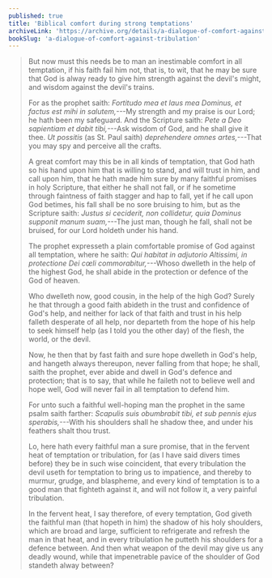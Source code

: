 ```yaml
---
published: true
title: 'Biblical comfort during strong temptations'
archiveLink: 'https://archive.org/details/a-dialogue-of-comfort-against-tribulation-by-st-thomas-more/page/110'
bookSlug: 'a-dialogue-of-comfort-against-tribulation'
---
```


> But now must this needs be to man an inestimable comfort in all temptation, if his faith fail him not, that is, to wit, that he may be sure that God is alway ready to give him strength against the devil's might, and wisdom against the devil's trains.
>
> For as the prophet saith: *Fortitudo mea et laus mea Dominus, et factus est mihi in salutem,*---My strength and my praise is our Lord; he hath been my safeguard. And the Scripture saith: *Pete a Deo sapientiam et dabit tibi,*---Ask wisdom of God, and he shall give it thee. *Ut possitis* (as St. Paul saith) *deprehendere omnes artes,*---That you may spy and perceive all the crafts.
>
> A great comfort may this be in all kinds of temptation, that God hath so his hand upon him that is willing to stand, and will trust in him, and call upon him, that he hath made him sure by many faithful promises in holy Scripture, that either he shall not fall, or if he sometime through faintness of faith stagger and hap to fall, yet if he call upon God betimes, his fall shall be no sore bruising to him, but as the Scripture saith: *Justus si ceciderit, non collidetur, quia Dominus supponit manum suam,*---The just man, though he fall, shall not be bruised, for our Lord holdeth under his hand. 
>
> The prophet expresseth a plain comfortable promise of God against all temptation, where he saith: *Qui habitat in adjutorio Altissimi, in protectione Dei cœli commorabitur,*---Whoso dwelleth in the help of the highest God, he shall abide in the protection or defence of the God of heaven.
>
> Who dwelleth now, good cousin, in the help of the high God? Surely he that through a good faith abideth in the trust and confidence of God's help, and neither for lack of that faith and trust in his help falleth desperate of all help, nor departeth from the hope of his help to seek himself help (as I told you the other day) of the flesh, the world, or the devil.
>
> Now, he then that by fast faith and sure hope dwelleth in God's help, and hangeth always thereupon, never falling from that hope; he shall, saith the prophet, ever abide and dwell in God's defence and protection; that is to say, that while he faileth not to believe well and hope well, God will never fail in all temptation to defend him.
>
> For unto such a faithful well-hoping man the prophet in the same psalm saith farther: *Scapulis suis obumbrabit tibi, et sub pennis ejus sperabis,*---With his shoulders shall he shadow thee, and under his feathers shalt thou trust.
>
> Lo, here hath every faithful man a sure promise, that in the fervent heat of temptation or tribulation, for (as I have said divers times before) they be in such wise coincident, that every tribulation the devil useth for temptation to bring us to impatience, and thereby to murmur, grudge, and blaspheme, and every kind of temptation is to a good man that fighteth against it, and will not follow it, a very painful tribulation.
>
> In the fervent heat, I say therefore, of every temptation, God giveth the faithful man (that hopeth in him) the shadow of his holy shoulders, which are broad and large, sufficient to refrigerate and refresh the man in that heat, and in every tribulation he putteth his shoulders for a defence between. And then what weapon of the devil may give us any deadly wound, while that impenetrable pavice of the shoulder of God standeth alway between?
